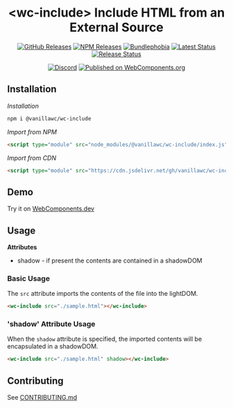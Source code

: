 <h1 align="center">&lt;wc-include&gt; Include HTML from an External Source</h1>

<div align="center">
  <a href="https://github.com/vanillawc/wc-include/releases"><img src="https://badgen.net/github/tag/vanillawc/wc-include" alt="GitHub Releases"></a>
  <a href="https://www.npmjs.com/package/@vanillawc/wc-include"><img src="https://badgen.net/npm/v/@vanillawc/wc-include" alt="NPM Releases"></a>
  <a href="https://bundlephobia.com/result?p=@vanillawc/wc-include"><img src="https://badgen.net/bundlephobia/minzip/@vanillawc/wc-include" alt="Bundlephobia"></a>
  <a href="https://github.com/vanillawc/wc-include/actions"><img src="https://github.com/vanillawc/wc-include/workflows/Latest/badge.svg" alt="Latest Status"></a>
  <a href="https://github.com/vanillawc/wc-include/actions"><img src="https://github.com/vanillawc/wc-include/workflows/Release/badge.svg" alt="Release Status"></a>

  <a href="https://discord.gg/8ur9M5"><img alt="Discord" src="https://img.shields.io/discord/723296249121603604?color=%23738ADB"></a>
  <a href="https://www.webcomponents.org/element/vanillawc/wc-include"><img src="https://img.shields.io/badge/webcomponents.org-published-blue.svg" alt="Published on WebComponents.org"></a>
</div>

## Installation

*Installation*
```sh
npm i @vanillawc/wc-include
```

*Import from NPM*
```html
<script type="module" src="node_modules/@vanillawc/wc-include/index.js"></script>
```

*Import from CDN*
```html
<script type="module" src="https://cdn.jsdelivr.net/gh/vanillawc/wc-include/index.js"></script>
```

## Demo

Try it on [WebComponents.dev](https://webcomponents.dev/edit/zNPKE4KD6k8Lz8wVfHne?sv=1&pm=1)

## Usage

**Attributes**

- shadow - if present the contents are contained in a shadowDOM

### Basic Usage

The `src` attribute imports the contents of the file into the lightDOM.

```html
<wc-include src="./sample.html"></wc-include>
```

### 'shadow' Attribute Usage

When the `shadow` attribute is specified, the imported contents will be encapsulated in a shadowDOM.

```html
<wc-include src="./sample.html" shadow></wc-include>
```

## Contributing

See [CONTRIBUTING.md](https://github.com/vanillawc/vanillawc/blob/main/CONTRIBUTING.md)
